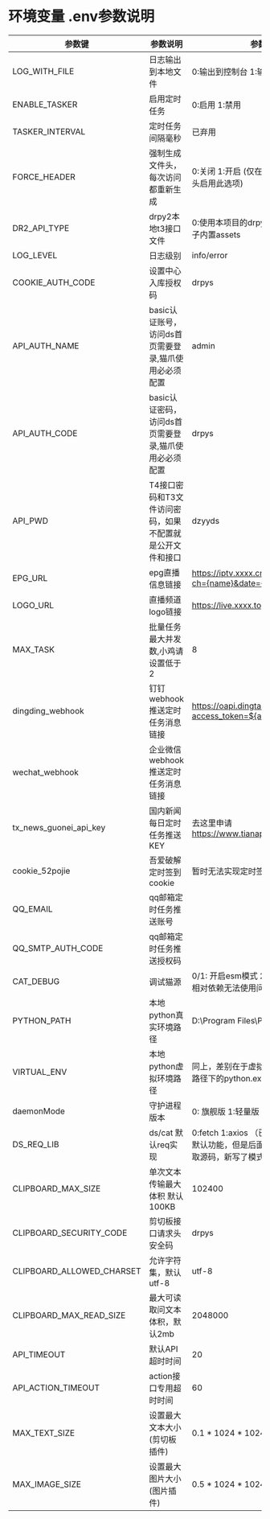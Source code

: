 # 环境变量 .env参数说明

| 参数键                       | 参数说明                           | 参数示例                                                              |
|---------------------------|--------------------------------|-------------------------------------------------------------------|
| LOG_WITH_FILE             | 日志输出到本地文件                      | 0:输出到控制台 1:输出到本地文件                                                |
| ENABLE_TASKER             | 启用定时任务                         | 0:启用 1:禁用                                                         |
| TASKER_INTERVAL           | 定时任务间隔毫秒                       | 已弃用                                                               |
| FORCE_HEADER              | 强制生成文件头，每次访问都重新生成              | 0:关闭 1:开启  (仅在第一次批量生成文件头启用此选项)                                    |
| DR2_API_TYPE              | drpy2本地t3接口文件                  | 0:使用本项目的drpy-core-lite 1:使用壳子内置assets                             |
| LOG_LEVEL                 | 日志级别                           | info/error                                                        |
| COOKIE_AUTH_CODE          | 设置中心入库授权码                      | drpys                                                             |
| API_AUTH_NAME             | basic认证账号，访问ds首页需要登录,猫爪使用必必须配置 | admin                                                             |
| API_AUTH_CODE             | basic认证密码，访问ds首页需要登录,猫爪使用必必须配置 | drpys                                                             |
| API_PWD                   | T4接口密码和T3文件访问密码，如果不配置就是公开文件和接口 | dzyyds                                                            |
| EPG_URL                   | epg直播信息链接                      | https://iptv.xxxx.cn/epgphp/index.php?ch={name}&date={date}       |
| LOGO_URL                  | 直播频道logo链接                     | https://live.xxxx.top/logo/{name}.png                             |
| MAX_TASK                  | 批量任务最大并发数,小鸡请设置低于2             | 8                                                                 |
| dingding_webhook          | 钉钉webhook推送定时任务消息链接            | https://oapi.dingtalk.com/robot/send?access_token=${access_token} |
| wechat_webhook            | 企业微信webhook推送定时任务消息链接          |                                                                   |
| tx_news_guonei_api_key    | 国内新闻每日定时任务推送KEY                | 去这里申请 https://www.tianapi.com/apiview/4                           |
| cookie_52pojie            | 吾爱破解定时签到cookie                 | 暂时无法实现定时签到                                                        |
| QQ_EMAIL                  | qq邮箱定时任务推送账号                   |                                                                   |
| QQ_SMTP_AUTH_CODE         | qq邮箱定时任务推送授权码                  |                                                                   |
| CAT_DEBUG                 | 调试猫源                           | 0/1: 开启esm模式 2: base64模式，存在相对依赖无法使用问题                             |
| PYTHON_PATH               | 本地python真实环境路径                 | D:\Program Files\Python312                                        |
| VIRTUAL_ENV               | 本地python虚拟环境路径                 | 同上，差别在于虚拟环境会自动拼scripts路径下的python.exe,跟真实环境二选一                     |
| daemonMode                | 守护进程版本                         | 0: 旗舰版 1:轻量版                                                      |
| DS_REQ_LIB                | ds/cat 默认req实现                 | 0:fetch 1:axios  （已知模式1为前面版本默认功能，但是后面发现某些场景无法获取源码，新写了模式0，不保证完全兼容） |
| CLIPBOARD_MAX_SIZE        | 单次文本传输最大体积 默认100KB             | 102400                                                            |
| CLIPBOARD_SECURITY_CODE   | 剪切板接口请求头安全码                    | drpys                                                             |
| CLIPBOARD_ALLOWED_CHARSET | 允许字符集，默认utf-8                  | utf-8                                                             |
| CLIPBOARD_MAX_READ_SIZE   | 最大可读取问文本体积，默认2mb               | 2048000                                                           |
| API_TIMEOUT               | 默认API超时时间                      | 20                                                                |
| API_ACTION_TIMEOUT        | action接口专用超时时间                 | 60                                                                |
| MAX_TEXT_SIZE             | 设置最大文本大小(剪切板插件)                | 0.1 * 1024 * 1024                                                 |
| MAX_IMAGE_SIZE            | 设置最大图片大小(图片插件)                 | 0.5 * 1024 * 1024                                                 |


